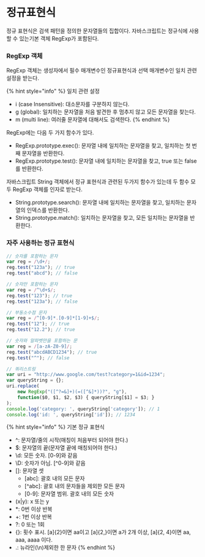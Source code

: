 # 정규표현식

정규 표현식은 검색 패턴을 정의한 문자열들의 집합이다. 자바스크립트는 정규식에 사용할 수 있는기본 객체 RegExp가 포함된다.

### RegExp 객체

RegExp 객체는 생성자에서 필수 매개변수인 정규표현식과 선택 매개변수인 일치 관련 설정을 받는다.

{% hint style="info" %}
일치 관련 설정

* i \(case Insensitive\): 대소문자를 구분하지 않는다.
* g \(global\): 일치하는 문자열을 처음 발견한 후 멈추지 않고 모든 문자열을 찾는다.
* m \(multi line\): 여러줄 문자열에 대해서도 검색한다.
{% endhint %}

RegExp에는 다음 두 가지 함수가 있다.

* RegExp.prototype.exec\(\): 문자열 내에 일치하는 문자열을 찾고, 일치하는 첫 번째 문자열을 반환한다.
* RegExp.prototype.test\(\): 문자열 내에 일치하는 문자열을 찾고, true 또는 false를 반환한다.

자바스크립트 String 객체에서 정규 표현식과 관련된 두가지 함수가 있는데 두 함수 모두 RegExp 객체를 인자로 받는다.

* String.prototype.search\(\): 문자열 내에 일치하는 문자열을 찾고, 일치하는 문자열의 인덱스를 반환한다.
* String.prototype.match\(\): 일치하는 문자열을 찾고, 모든 일치하는 문자열을 반환한다.

### 자주 사용하는 정규 표현식

```javascript
// 숫자를 포함하는 문자
var reg = /\d+/;
reg.test("123a"); // true
reg.test("abcd"); // false

// 숫자만 포함하는 문자
var reg = /^\d+$/;
reg.test("123"); // true
reg.test("123a"); // false

// 부동소수점 문자
var reg = /^[0-9]*.[0-9]*[1-9]+$/;
reg.test("12"); // true
reg.test("12.2"); // true

// 숫자와 알파벳만을 포함하는 문
var reg = /[a-zA-Z0-9]/;
reg.test("abcdABCD1234"); // true
reg.test("^"); // false

// 쿼리스트링
var uri = "http://www.google.com/test?category=1&id=1234";
var queryString = {};
uri.replace(
    new RegExp("([^?=&]+)(=([^&]*))?", "g"),
    function($0, $1, $2, $3) { queryString[$1] = $3; }
);
console.log('category: ', queryString['category']); // 1
console.log('id: ', queryString['id']); // 1234
```

{% hint style="info" %}
기본 정규 표현식

* ^: 문자열/줄의 시작\(매칭이 처음부터 되어야 한다.\) 
* $: 문자열의 끝\(문자열 끝에 매칭되어야 한다.\) 
* \d: 모든 숫자. \[0-9\]와 같음
* \D: 숫자가 아님. \[^0-9\]와 같음
* \[\]: 문자열 셋
  * \[abc\]: 괄호 내의 모든 문자
  * \[^abc\]: 괄호 내의 문자들을 제외한 모든 문자
  * \[0-9\]: 문자열 범위. 괄호 내의 모든 숫자
* \(x\|y\): x 또는 y
* \*: 0번 이상 반복
* +: 1번 이상 반복
* ?: 0 또는 1회
* {}: 횟수 표시. \[a\]{2}이면 aa이고 \[a\]{2,}이면 a가 2개 이상, \[a\]{2, 4}이면 aa, aaa, aaaa 이다.
* .: 뉴라인\(\n\)제외한 한 문자
{% endhint %}

